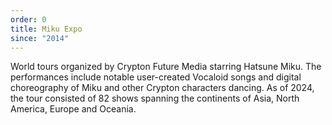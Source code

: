 ```yaml
---
order: 0
title: Miku Expo
since: "2014"
---
```


World tours organized by Crypton Future Media starring Hatsune Miku. The performances include notable user-created Vocaloid songs and digital choreography of Miku and other Crypton characters dancing. As of 2024, the tour consisted of 82 shows spanning the continents of Asia, North America, Europe and Oceania. 